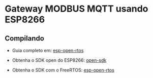 # Gateway MODBUS MQTT usando ESP8266


## Compilando

- Guia completo em: [esp-open-rtos](https://github.com/SuperHouse/esp-open-rtos)

- Obtenha o SDK open do ESP8266: [open-sdk](https://github.com/pfalcon/esp-open-sdk/)

- Obtenha o SDK com o FreeRTOS: [esp-open-rtos](https://github.com/SuperHouse/esp-open-rtos)



